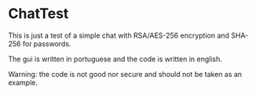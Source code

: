 # ChatTest
This is just a test of a simple chat with RSA/AES-256 encryption and SHA-256 for passwords.

The gui is written in portuguese and the code is written in english.

Warning: the code is not good nor secure and should not be taken as an example.
